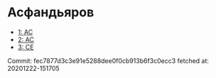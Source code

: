 # Асфандьяров
- [1: AC](1.md)
- [2: AC](2.md)
- [3: CE](3.md)

Commit: fec7877d3c3e91e5288dee0f0cb913b6f3c0ecc3
 fetched at: 20201222-151705
